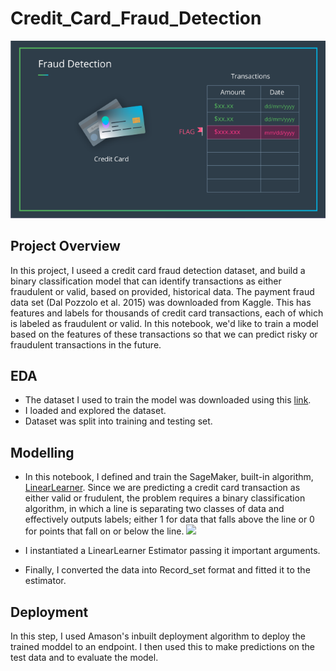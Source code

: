 # Credit_Card_Fraud_Detection

![](/images/fraud_detection.png)

## **Project Overview**
In this project, I useed a credit card fraud detection dataset, and build a binary classification model that can identify transactions as either fraudulent or valid, based on provided, historical data.
The payment fraud data set (Dal Pozzolo et al. 2015) was downloaded from Kaggle. This has features and labels for thousands of credit card transactions, each of which is labeled as fraudulent or valid. In this notebook, we'd like to train a model based on the features of these transactions so that we can predict risky or fraudulent transactions in the future.

## **EDA**
* The dataset I used to train the model was downloaded using this [link](https://s3.amazonaws.com/video.udacity-data.com/topher/2019/January/5c534768_creditcardfraud/creditcardfraud.zip).
* I loaded and explored the dataset.
* Dataset was split into training and testing set.

## **Modelling**
* In this notebook, I defined and train the SageMaker, built-in algorithm, [LinearLearner](https://sagemaker.readthedocs.io/en/stable/linear_learner.html).
Since we are predicting a credit card transaction as either valid or frudulent, the problem requires a binary classification algorithm, in which a line is separating two classes of data and effectively outputs labels; either 1 for data that falls above the line or 0 for points that fall on or below the line.
![](/images/linear_seperator.png)

* I instantiated a LinearLearner Estimator passing it important arguments.
* Finally, I converted the data into Record_set format and fitted it to the estimator.

## **Deployment**
In this step, I used Amason's inbuilt deployment algorithm to deploy the trained moddel to an endpoint. I then used this to make predictions on the test data and to evaluate the model.
